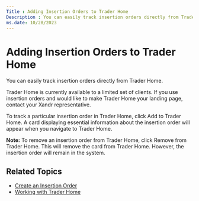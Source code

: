 ```yaml
---
Title : Adding Insertion Orders to Trader Home
Description : You can easily track insertion orders directly from Trader Home.
ms.date: 10/28/2023
---
```



# Adding Insertion Orders to Trader Home



You can easily track insertion orders directly from Trader Home.

Trader Home is currently available to
a limited set of clients. If you use insertion orders and would like to
make Trader Home your landing page,
contact your Xandr representative.

To track a particular insertion order in
Trader Home, click
Add to Trader Home. A card displaying
essential information about the insertion order will appear when you
navigate to Trader Home.



<b>Note:</b> To remove an insertion order from
Trader Home, click
Remove from Trader Home. This will
remove the card from Trader Home.
However, the insertion order will remain in the system.



>

## Related Topics

- <a href="create-an-insertion-order.md" class="xref">Create an
  Insertion Order</a>
- <a href="working-with-trader-home.md" class="xref">Working with Trader
  Home</a>







